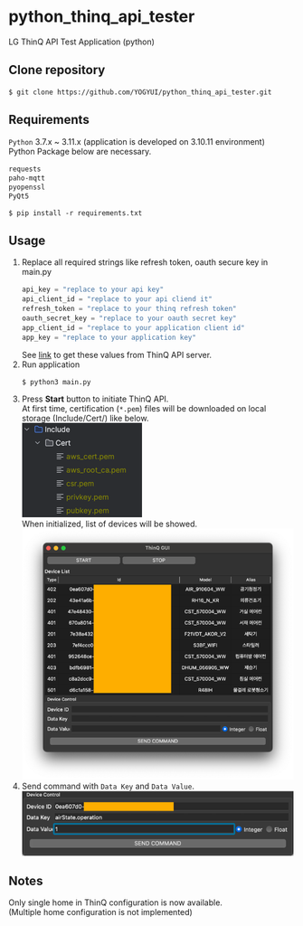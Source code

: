 # python_thinq_api_tester
LG ThinQ API Test Application (python)

Clone repository
---
```shell
$ git clone https://github.com/YOGYUI/python_thinq_api_tester.git
```

Requirements
---
`Python` 3.7.x ~ 3.11.x (application is developed on 3.10.11 environment) <br>
Python Package below are necessary.
```text
requests
paho-mqtt
pyopenssl
PyQt5
```
```shell
$ pip install -r requirements.txt
```

Usage
---
1. Replace all required strings like refresh token, oauth secure key in main.py <br>
    ```python
    api_key = "replace to your api key"
    api_client_id = "replace to your api cliend it"
    refresh_token = "replace to your thinq refresh token"
    oauth_secret_key = "replace to your oauth secret key"
    app_client_id = "replace to your application client id"
    app_key = "replace to your application key"
    ```
    See [link](https://yogyui.tistory.com/408) to get these values from ThinQ API server.
2. Run application
    ```shell
    $ python3 main.py
    ```
3. Press **Start** button to initiate ThinQ API.<br>
    At first time, certification (`*.pem`) files will be downloaded on local storage (Include/Cert/) like below.<br>
    ![pem_files.png](Resource/Screenshot/pem_files.png)<br>
    When initialized, list of devices will be showed.
    ![gui_init.png](Resource/Screenshot/gui_init.png)<br>
4. Send command with `Data Key` and `Data Value`.<br>
    ![send_command.png](Resource/Screenshot/send_command.png)<br>

Notes
---
Only single home in ThinQ configuration is now available.<br>
(Multiple home configuration is not implemented)   
